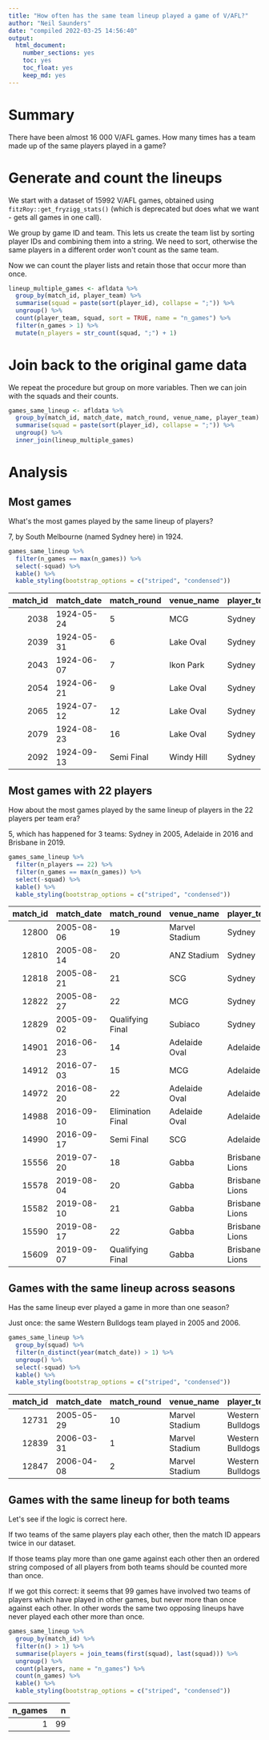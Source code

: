 ```yaml
---
title: "How often has the same team lineup played a game of V/AFL?"
author: "Neil Saunders"
date: "compiled 2022-03-25 14:56:40"
output:
  html_document:
    number_sections: yes
    toc: yes
    toc_float: yes
    keep_md: yes
---
```




# Summary

There have been almost 16 000 V/AFL games. How many times has a team made up of the same players played in a game?

# Generate and count the lineups

We start with a dataset of 15992 V/AFL games, obtained using `fitzRoy::get_fryzigg_stats()` (which is deprecated but does what we want - gets all games in one call).

We group by game ID and team. This lets us create the team list by sorting player IDs and combining them into a string. We need to sort, otherwise the same players in a different order won't count as the same team.

Now we can count the player lists and retain those that occur more than once.


```r
lineup_multiple_games <- afldata %>% 
  group_by(match_id, player_team) %>% 
  summarise(squad = paste(sort(player_id), collapse = ";")) %>% 
  ungroup() %>% 
  count(player_team, squad, sort = TRUE, name = "n_games") %>% 
  filter(n_games > 1) %>% 
  mutate(n_players = str_count(squad, ";") + 1)
```

# Join back to the original game data

We repeat the procedure but group on more variables. Then we can join with the squads and their counts.


```r
games_same_lineup <- afldata %>% 
  group_by(match_id, match_date, match_round, venue_name, player_team) %>% 
  summarise(squad = paste(sort(player_id), collapse = ";")) %>% 
  ungroup() %>% 
  inner_join(lineup_multiple_games)
```

# Analysis

## Most games

What's the most games played by the same lineup of players?

7, by South Melbourne (named Sydney here) in 1924.


```r
games_same_lineup %>% 
  filter(n_games == max(n_games)) %>% 
  select(-squad) %>% 
  kable() %>% 
  kable_styling(bootstrap_options = c("striped", "condensed"))
```

<table class="table table-striped table-condensed" style="margin-left: auto; margin-right: auto;">
 <thead>
  <tr>
   <th style="text-align:right;"> match_id </th>
   <th style="text-align:left;"> match_date </th>
   <th style="text-align:left;"> match_round </th>
   <th style="text-align:left;"> venue_name </th>
   <th style="text-align:left;"> player_team </th>
   <th style="text-align:right;"> n_games </th>
   <th style="text-align:right;"> n_players </th>
  </tr>
 </thead>
<tbody>
  <tr>
   <td style="text-align:right;"> 2038 </td>
   <td style="text-align:left;"> 1924-05-24 </td>
   <td style="text-align:left;"> 5 </td>
   <td style="text-align:left;"> MCG </td>
   <td style="text-align:left;"> Sydney </td>
   <td style="text-align:right;"> 7 </td>
   <td style="text-align:right;"> 18 </td>
  </tr>
  <tr>
   <td style="text-align:right;"> 2039 </td>
   <td style="text-align:left;"> 1924-05-31 </td>
   <td style="text-align:left;"> 6 </td>
   <td style="text-align:left;"> Lake Oval </td>
   <td style="text-align:left;"> Sydney </td>
   <td style="text-align:right;"> 7 </td>
   <td style="text-align:right;"> 18 </td>
  </tr>
  <tr>
   <td style="text-align:right;"> 2043 </td>
   <td style="text-align:left;"> 1924-06-07 </td>
   <td style="text-align:left;"> 7 </td>
   <td style="text-align:left;"> Ikon Park </td>
   <td style="text-align:left;"> Sydney </td>
   <td style="text-align:right;"> 7 </td>
   <td style="text-align:right;"> 18 </td>
  </tr>
  <tr>
   <td style="text-align:right;"> 2054 </td>
   <td style="text-align:left;"> 1924-06-21 </td>
   <td style="text-align:left;"> 9 </td>
   <td style="text-align:left;"> Lake Oval </td>
   <td style="text-align:left;"> Sydney </td>
   <td style="text-align:right;"> 7 </td>
   <td style="text-align:right;"> 18 </td>
  </tr>
  <tr>
   <td style="text-align:right;"> 2065 </td>
   <td style="text-align:left;"> 1924-07-12 </td>
   <td style="text-align:left;"> 12 </td>
   <td style="text-align:left;"> Lake Oval </td>
   <td style="text-align:left;"> Sydney </td>
   <td style="text-align:right;"> 7 </td>
   <td style="text-align:right;"> 18 </td>
  </tr>
  <tr>
   <td style="text-align:right;"> 2079 </td>
   <td style="text-align:left;"> 1924-08-23 </td>
   <td style="text-align:left;"> 16 </td>
   <td style="text-align:left;"> Lake Oval </td>
   <td style="text-align:left;"> Sydney </td>
   <td style="text-align:right;"> 7 </td>
   <td style="text-align:right;"> 18 </td>
  </tr>
  <tr>
   <td style="text-align:right;"> 2092 </td>
   <td style="text-align:left;"> 1924-09-13 </td>
   <td style="text-align:left;"> Semi Final </td>
   <td style="text-align:left;"> Windy Hill </td>
   <td style="text-align:left;"> Sydney </td>
   <td style="text-align:right;"> 7 </td>
   <td style="text-align:right;"> 18 </td>
  </tr>
</tbody>
</table>

## Most games with 22 players

How about the most games played by the same lineup of players in the 22 players per team era?

5, which has happened for 3 teams: Sydney in 2005, Adelaide in 2016 and Brisbane in 2019.


```r
games_same_lineup %>% 
  filter(n_players == 22) %>% 
  filter(n_games == max(n_games)) %>% 
  select(-squad) %>% 
  kable() %>% 
  kable_styling(bootstrap_options = c("striped", "condensed"))
```

<table class="table table-striped table-condensed" style="margin-left: auto; margin-right: auto;">
 <thead>
  <tr>
   <th style="text-align:right;"> match_id </th>
   <th style="text-align:left;"> match_date </th>
   <th style="text-align:left;"> match_round </th>
   <th style="text-align:left;"> venue_name </th>
   <th style="text-align:left;"> player_team </th>
   <th style="text-align:right;"> n_games </th>
   <th style="text-align:right;"> n_players </th>
  </tr>
 </thead>
<tbody>
  <tr>
   <td style="text-align:right;"> 12800 </td>
   <td style="text-align:left;"> 2005-08-06 </td>
   <td style="text-align:left;"> 19 </td>
   <td style="text-align:left;"> Marvel Stadium </td>
   <td style="text-align:left;"> Sydney </td>
   <td style="text-align:right;"> 5 </td>
   <td style="text-align:right;"> 22 </td>
  </tr>
  <tr>
   <td style="text-align:right;"> 12810 </td>
   <td style="text-align:left;"> 2005-08-14 </td>
   <td style="text-align:left;"> 20 </td>
   <td style="text-align:left;"> ANZ Stadium </td>
   <td style="text-align:left;"> Sydney </td>
   <td style="text-align:right;"> 5 </td>
   <td style="text-align:right;"> 22 </td>
  </tr>
  <tr>
   <td style="text-align:right;"> 12818 </td>
   <td style="text-align:left;"> 2005-08-21 </td>
   <td style="text-align:left;"> 21 </td>
   <td style="text-align:left;"> SCG </td>
   <td style="text-align:left;"> Sydney </td>
   <td style="text-align:right;"> 5 </td>
   <td style="text-align:right;"> 22 </td>
  </tr>
  <tr>
   <td style="text-align:right;"> 12822 </td>
   <td style="text-align:left;"> 2005-08-27 </td>
   <td style="text-align:left;"> 22 </td>
   <td style="text-align:left;"> MCG </td>
   <td style="text-align:left;"> Sydney </td>
   <td style="text-align:right;"> 5 </td>
   <td style="text-align:right;"> 22 </td>
  </tr>
  <tr>
   <td style="text-align:right;"> 12829 </td>
   <td style="text-align:left;"> 2005-09-02 </td>
   <td style="text-align:left;"> Qualifying Final </td>
   <td style="text-align:left;"> Subiaco </td>
   <td style="text-align:left;"> Sydney </td>
   <td style="text-align:right;"> 5 </td>
   <td style="text-align:right;"> 22 </td>
  </tr>
  <tr>
   <td style="text-align:right;"> 14901 </td>
   <td style="text-align:left;"> 2016-06-23 </td>
   <td style="text-align:left;"> 14 </td>
   <td style="text-align:left;"> Adelaide Oval </td>
   <td style="text-align:left;"> Adelaide </td>
   <td style="text-align:right;"> 5 </td>
   <td style="text-align:right;"> 22 </td>
  </tr>
  <tr>
   <td style="text-align:right;"> 14912 </td>
   <td style="text-align:left;"> 2016-07-03 </td>
   <td style="text-align:left;"> 15 </td>
   <td style="text-align:left;"> MCG </td>
   <td style="text-align:left;"> Adelaide </td>
   <td style="text-align:right;"> 5 </td>
   <td style="text-align:right;"> 22 </td>
  </tr>
  <tr>
   <td style="text-align:right;"> 14972 </td>
   <td style="text-align:left;"> 2016-08-20 </td>
   <td style="text-align:left;"> 22 </td>
   <td style="text-align:left;"> Adelaide Oval </td>
   <td style="text-align:left;"> Adelaide </td>
   <td style="text-align:right;"> 5 </td>
   <td style="text-align:right;"> 22 </td>
  </tr>
  <tr>
   <td style="text-align:right;"> 14988 </td>
   <td style="text-align:left;"> 2016-09-10 </td>
   <td style="text-align:left;"> Elimination Final </td>
   <td style="text-align:left;"> Adelaide Oval </td>
   <td style="text-align:left;"> Adelaide </td>
   <td style="text-align:right;"> 5 </td>
   <td style="text-align:right;"> 22 </td>
  </tr>
  <tr>
   <td style="text-align:right;"> 14990 </td>
   <td style="text-align:left;"> 2016-09-17 </td>
   <td style="text-align:left;"> Semi Final </td>
   <td style="text-align:left;"> SCG </td>
   <td style="text-align:left;"> Adelaide </td>
   <td style="text-align:right;"> 5 </td>
   <td style="text-align:right;"> 22 </td>
  </tr>
  <tr>
   <td style="text-align:right;"> 15556 </td>
   <td style="text-align:left;"> 2019-07-20 </td>
   <td style="text-align:left;"> 18 </td>
   <td style="text-align:left;"> Gabba </td>
   <td style="text-align:left;"> Brisbane Lions </td>
   <td style="text-align:right;"> 5 </td>
   <td style="text-align:right;"> 22 </td>
  </tr>
  <tr>
   <td style="text-align:right;"> 15578 </td>
   <td style="text-align:left;"> 2019-08-04 </td>
   <td style="text-align:left;"> 20 </td>
   <td style="text-align:left;"> Gabba </td>
   <td style="text-align:left;"> Brisbane Lions </td>
   <td style="text-align:right;"> 5 </td>
   <td style="text-align:right;"> 22 </td>
  </tr>
  <tr>
   <td style="text-align:right;"> 15582 </td>
   <td style="text-align:left;"> 2019-08-10 </td>
   <td style="text-align:left;"> 21 </td>
   <td style="text-align:left;"> Gabba </td>
   <td style="text-align:left;"> Brisbane Lions </td>
   <td style="text-align:right;"> 5 </td>
   <td style="text-align:right;"> 22 </td>
  </tr>
  <tr>
   <td style="text-align:right;"> 15590 </td>
   <td style="text-align:left;"> 2019-08-17 </td>
   <td style="text-align:left;"> 22 </td>
   <td style="text-align:left;"> Gabba </td>
   <td style="text-align:left;"> Brisbane Lions </td>
   <td style="text-align:right;"> 5 </td>
   <td style="text-align:right;"> 22 </td>
  </tr>
  <tr>
   <td style="text-align:right;"> 15609 </td>
   <td style="text-align:left;"> 2019-09-07 </td>
   <td style="text-align:left;"> Qualifying Final </td>
   <td style="text-align:left;"> Gabba </td>
   <td style="text-align:left;"> Brisbane Lions </td>
   <td style="text-align:right;"> 5 </td>
   <td style="text-align:right;"> 22 </td>
  </tr>
</tbody>
</table>

## Games with the same lineup across seasons

Has the same lineup ever played a game in more than one season?

Just once: the same Western Bulldogs team played in 2005 and 2006.


```r
games_same_lineup %>% 
  group_by(squad) %>% 
  filter(n_distinct(year(match_date)) > 1) %>% 
  ungroup() %>% 
  select(-squad) %>% 
  kable() %>% 
  kable_styling(bootstrap_options = c("striped", "condensed"))
```

<table class="table table-striped table-condensed" style="margin-left: auto; margin-right: auto;">
 <thead>
  <tr>
   <th style="text-align:right;"> match_id </th>
   <th style="text-align:left;"> match_date </th>
   <th style="text-align:left;"> match_round </th>
   <th style="text-align:left;"> venue_name </th>
   <th style="text-align:left;"> player_team </th>
   <th style="text-align:right;"> n_games </th>
   <th style="text-align:right;"> n_players </th>
  </tr>
 </thead>
<tbody>
  <tr>
   <td style="text-align:right;"> 12731 </td>
   <td style="text-align:left;"> 2005-05-29 </td>
   <td style="text-align:left;"> 10 </td>
   <td style="text-align:left;"> Marvel Stadium </td>
   <td style="text-align:left;"> Western Bulldogs </td>
   <td style="text-align:right;"> 3 </td>
   <td style="text-align:right;"> 22 </td>
  </tr>
  <tr>
   <td style="text-align:right;"> 12839 </td>
   <td style="text-align:left;"> 2006-03-31 </td>
   <td style="text-align:left;"> 1 </td>
   <td style="text-align:left;"> Marvel Stadium </td>
   <td style="text-align:left;"> Western Bulldogs </td>
   <td style="text-align:right;"> 3 </td>
   <td style="text-align:right;"> 22 </td>
  </tr>
  <tr>
   <td style="text-align:right;"> 12847 </td>
   <td style="text-align:left;"> 2006-04-08 </td>
   <td style="text-align:left;"> 2 </td>
   <td style="text-align:left;"> Marvel Stadium </td>
   <td style="text-align:left;"> Western Bulldogs </td>
   <td style="text-align:right;"> 3 </td>
   <td style="text-align:right;"> 22 </td>
  </tr>
</tbody>
</table>

## Games with the same lineup for both teams

Let's see if the logic is correct here.

If two teams of the same players play each other, then the match ID appears twice in our dataset.

If those teams play more than one game against each other then an ordered string composed of all players from both teams should be counted more than once.

If we got this correct: it seems that 99 games have involved two teams of players which have played in other games, but never more than once against each other. In other words the same two opposing lineups have never played each other more than once.


```r
games_same_lineup %>% 
  group_by(match_id) %>% 
  filter(n() > 1) %>% 
  summarise(players = join_teams(first(squad), last(squad))) %>% 
  ungroup() %>% 
  count(players, name = "n_games") %>% 
  count(n_games) %>% 
  kable() %>% 
  kable_styling(bootstrap_options = c("striped", "condensed"))
```

<table class="table table-striped table-condensed" style="margin-left: auto; margin-right: auto;">
 <thead>
  <tr>
   <th style="text-align:right;"> n_games </th>
   <th style="text-align:right;"> n </th>
  </tr>
 </thead>
<tbody>
  <tr>
   <td style="text-align:right;"> 1 </td>
   <td style="text-align:right;"> 99 </td>
  </tr>
</tbody>
</table>
